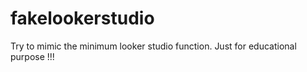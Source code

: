 # fakelookerstudio
Try to mimic the minimum looker studio function. Just for educational purpose !!!
